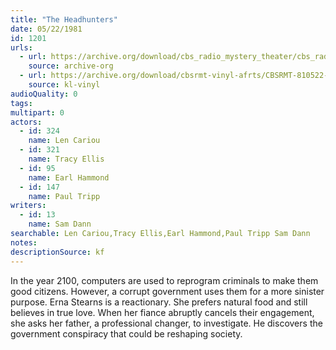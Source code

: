 ```yaml
---
title: "The Headhunters"
date: 05/22/1981
id: 1201
urls: 
  - url: https://archive.org/download/cbs_radio_mystery_theater/cbs_radio_mystery_theater-1201-1250.zip/cbs_radio_mystery_theater-1201-1250%2Fcbsrmt_1201_the_headhunters.mp3
    source: archive-org
  - url: https://archive.org/download/cbsrmt-vinyl-afrts/CBSRMT-810522-1201-The-Headhunters_afrts.mp3
    source: kl-vinyl
audioQuality: 0
tags: 
multipart: 0
actors:  
  - id: 324
    name: Len Cariou  
  - id: 321
    name: Tracy Ellis  
  - id: 95
    name: Earl Hammond  
  - id: 147
    name: Paul Tripp
writers:  
  - id: 13
    name: Sam Dann
searchable: Len Cariou,Tracy Ellis,Earl Hammond,Paul Tripp Sam Dann
notes: 
descriptionSource: kf
---
```

In the year 2100, computers are used to reprogram criminals to make them good citizens. However, a corrupt government uses them for a more sinister purpose. Erna Stearns is a reactionary. She prefers natural food and still believes in true love. When her fiance abruptly cancels their engagement, she asks her father, a professional changer, to investigate. He discovers the government conspiracy that could be reshaping society.